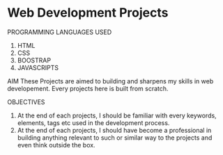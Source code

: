 # Web Development Projects

PROGRAMMING LANGUAGES USED

1. HTML
2. CSS
3. BOOSTRAP
4. JAVASCRIPTS

AIM
These Projects are aimed to building and sharpens my skills in web developement. Every projects here is built from scratch.

OBJECTIVES
1. At the end of each projects, I should be familiar with every keywords, elements, tags etc used in the development process.
2. At the end of each projects, I should have become a professional in building anything relevant to such or similar way to the projects and even think outside the box.
